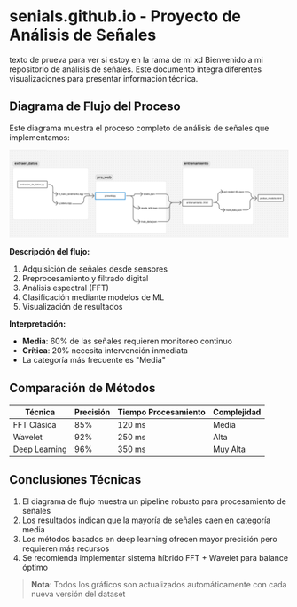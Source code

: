 # senials.github.io - Proyecto de Análisis de Señales

texto de prueva para ver si estoy en la rama de mi xd
Bienvenido a mi repositorio de análisis de señales. Este documento integra diferentes visualizaciones para presentar información técnica.

## Diagrama de Flujo del Proceso

Este diagrama muestra el proceso completo de análisis de señales que implementamos:

![Diagrama de Flujo del Proceso de Análisis de Señales](Diagrama_de_flujo.png)

**Descripción del flujo:**  
1. Adquisición de señales desde sensores  
2. Preprocesamiento y filtrado digital  
3. Análisis espectral (FFT)  
4. Clasificación mediante modelos de ML  
5. Visualización de resultados  

**Interpretación:**  
- **Media**: 60% de las señales requieren monitoreo continuo  
- **Crítica**: 20% necesita intervención inmediata  
- La categoría más frecuente es "Media"  

## Comparación de Métodos

| Técnica          | Precisión | Tiempo Procesamiento | Complejidad |
|------------------|-----------|----------------------|-------------|
| FFT Clásica      | 85%       | 120 ms               | Media       |
| Wavelet          | 92%       | 250 ms               | Alta        |
| Deep Learning    | 96%       | 350 ms               | Muy Alta    |

## Conclusiones Técnicas

1. El diagrama de flujo muestra un pipeline robusto para procesamiento de señales  
2. Los resultados indican que la mayoría de señales caen en categoría media  
3. Los métodos basados en deep learning ofrecen mayor precisión pero requieren más recursos  
4. Se recomienda implementar sistema híbrido FFT + Wavelet para balance óptimo  

> **Nota**: Todos los gráficos son actualizados automáticamente con cada nueva versión del dataset
